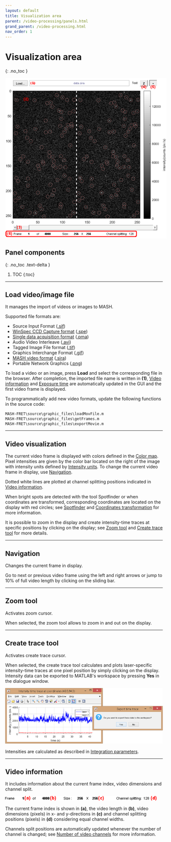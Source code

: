 ```yaml
---
layout: default
title: Visualization area
parent: /video-processing/panels.html
grand_parent: /video-processing.html
nav_order: 1
---
```


# Visualization area
{: .no_toc }

<a href="../../assets/images/gui/VP-area-visu.png"><img src="../../assets/images/gui/VP-area-visu.png" style="max-width: 516px;"/></a>

## Panel components
{: .no_toc .text-delta }

1. TOC
{:toc}

---

## Load video/image file

It manages the import of videos or images to MASH.

Supported file formats are:
* Source Input Format (<u>.sif</u>)
* [WinSpec CCD Capture format](http://www.mpi.stonybrook.edu/nsls/X17B2/support/camera.htm) (<u>.spe</u>)
* [Single data acquisition format](https://cplc.illinois.edu/software/) (<u>.pma</u>)
* Audio Video Interleave (<u>.avi</u>)
* Tagged Image File format (<u>.tif</u>)
* Graphics Interchange Format (<u>.gif</u>)
* [MASH video format](../../output-files/sira-mash-video.html) (<u>.sira</u>)
* Portable Network Graphics (<u>.png</u>)

To load a video or an image, press **Load** and select the corresponding file in the browser.
After completion, the imported file name is written in **(1)**, 
[Video information](#video-information) and
[Exposure time](panel-experiment-settings.html#exposure-time) are automatically updated in the GUI and the first video frame is displayed.

To programmatically add new video formats, update the following functions in the source code:

```
MASH-FRET\source\graphic_files\loadMovFile.m
MASH-FRET\source\graphic_files\getFrames.m
MASH-FRET\source\graphic_files\exportMovie.m
```

---

## Video visualization

The current video frame is displayed with colors defined in the 
[Color map](panel-plot.html#color-map).
Pixel intensities are given by the color bar located on the right of the image with intensity units defined by 
[Intensity units](panel-plot.html#intensity-units). 
To change the current video frame in display, use 
[Navigation](#navigation).

Dotted white lines are plotted at channel splitting positions indicated in 
[Video information](#video-information).

When bright spots are detected with the tool Spotfinder or when coordinates are transformed, corresponding coordinates are located on the display with red circles; see 
[Spotfinder](panel-molecule-coordinates.html#spotfinder) and 
[Coordinates transformation](panel-molecule-coordinates.html#coordinates-transformation) for more information.

It is possible to zoom in the display and create intensity-time traces at specific positions by clicking on the display; see 
[Zoom tool](#zoom-tool) and 
[Create trace tool](#create-trace-tool) for more details.

---

## Navigation

Changes the current frame in display.

Go to next or previous video frame using the left and right arrows or jump to 10% of full video length by clicking on the sliding bar.

---

## Zoom tool

Activates zoom cursor.

When selected, the zoom tool allows to zoom in and out on the display.

---

## Create trace tool

Activates create trace cursor.

When selected, the create trace tool calculates and plots laser-specific intensity-time traces at one pixel position by simply clicking on the display.
Intensity data can be exported to MATLAB's workspace by pressing **Yes** in the dialogue window.

<a href="../../assets/images/gui/VP-area-visu-traces.png"><img src="../../assets/images/gui/VP-area-visu-traces.png" /></a>

Intensities are calculated as described in 
[Integration parameters](panel-intensity-integration.html#integration-parameters).

---

## Video information

It includes information about the current frame index, video dimensions and channel split.

<a href="../../assets/images/gui/VP-area-visu-info.png"><img src="../../assets/images/gui/VP-area-visu-info.png" style="max-width: 484px;"/></a>

The current frame index is shown in **(a)**, the video length in **(b)**, video dimensions (pixels) in x- and y-directions in **(c)** and channel splitting positions (pixels) in **(d)** considering equal channel widths.

Channels split positions are automatically updated whenever the number of channel is changed; see 
[Number of video channels](panel-experiment-settings.html#number-of-video-channels) for more information.
